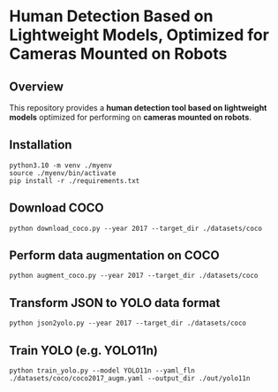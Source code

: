 # Human Detection Based on Lightweight Models, Optimized for Cameras Mounted on Robots

## Overview

This repository provides a **human detection tool based on lightweight models** optimized for performing on **cameras mounted on robots**. 

## Installation

```
python3.10 -m venv ./myenv
source ./myenv/bin/activate
pip install -r ./requirements.txt
```

## Download COCO

```
python download_coco.py --year 2017 --target_dir ./datasets/coco
```

## Perform data augmentation on COCO

```
python augment_coco.py --year 2017 --target_dir ./datasets/coco
```
## Transform JSON to YOLO data format

```
python json2yolo.py --year 2017 --target_dir ./datasets/coco
```
## Train YOLO (e.g. YOLO11n)

```
python train_yolo.py --model YOLO11n --yaml_fln ./datasets/coco/coco2017_augm.yaml --output_dir ./out/yolo11n
```
